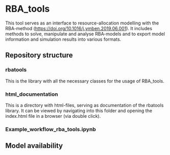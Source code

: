 # RBA_tools

This tool serves as an interface to resource-allocation modelling with the RBA-method (https://doi.org/10.1016/j.ymben.2019.06.001).
It includes methods to solve, manipulate and analyse RBA-models and to export model information and simulation results into various formats.

## Repository structure
### rbatools
This is the library with all the necessary classes for the usage of RBA_tools.
### html_documentation
This is a directory with html-files, serving as documentation of the rbatools library.
It can be viewed by navigating into this folder and opening the index.html file in a browser (via double click).
### Example_workflow_rba_tools.ipynb

## Model availability
